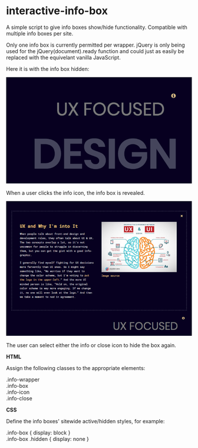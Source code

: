 # interactive-info-box

A simple script to give info boxes show/hide functionality. Compatible with multiple info boxes per site.

Only one info box is currently permitted per wrapper. jQuery is only being used for the jQuery(document).ready function and could just as easily be replaced with the equivelant vanilla JavaScript.

Here it is with the info box hidden:

![alt text](images/hide.png "info box hidden")

When a user clicks the info icon, the info box is revealed.

![alt text](images/show.png "info box visible")

The user can select either the info or close icon to hide the box again. 

**HTML**

Assign the following classes to the appropriate elements:

   .info-wrapper  
   .info-box  
   .info-icon  
   .info-close  

**CSS**

Define the info boxes' sitewide active/hidden styles, for example:

   .info-box { display: block }  
   .info-box .hidden { display: none } 
